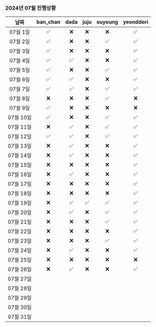 ### 2024년 07월 진행상황
| 날짜 | ban_chan | dada | juju | suyoung | yeonddori |
|:---:|:---:|:---:|:---:|:---:|:---:|
| 07월 1일 | ✅ | ❌ | ❌ | ❌ | ✅ |
| 07월 2일 | ✅ | ❌ | ❌ | ✅ | ✅ |
| 07월 3일 | ✅ | ❌ | ❌ | ❌ | ✅ |
| 07월 4일 | ✅ | ✅ | ❌ | ❌ | ✅ |
| 07월 5일 | ✅ | ❌ | ❌ | ✅ | ✅ |
| 07월 6일 | ✅ | ✅ | ❌ | ❌ | ✅ |
| 07월 7일 | ✅ | ✅ | ❌ | ✅ | ✅ |
| 07월 8일 | ❌ | ❌ | ❌ | ✅ | ❌ |
| 07월 9일 | ✅ | ❌ | ❌ | ❌ | ❌ |
| 07월 10일 | ✅ | ❌ | ❌ | ✅ | ✅ |
| 07월 11일 | ❌ | ✅ | ❌ | ✅ | ✅ |
| 07월 12일 | ✅ | ✅ | ❌ | ✅ | ✅ |
| 07월 13일 | ❌ | ✅ | ❌ | ❌ | ✅ |
| 07월 14일 | ❌ | ✅ | ❌ | ❌ | ✅ |
| 07월 15일 | ❌ | ❌ | ❌ | ❌ | ✅ |
| 07월 16일 | ❌ | ✅ | ❌ | ❌ | ✅ |
| 07월 17일 | ❌ | ❌ | ❌ | ❌ | ✅ |
| 07월 18일 | ❌ | ❌ | ❌ | ❌ | ✅ |
| 07월 19일 | ❌ | ✅ | ✅ | ✅ | ✅ |
| 07월 20일 | ❌ | ✅ | ❌ | ✅ | ✅ |
| 07월 21일 | ❌ | ❌ | ❌ | ✅ | ✅ |
| 07월 22일 | ❌ | ❌ | ❌ | ❌ | ✅ |
| 07월 23일 | ❌ | ❌ | ❌ | ✅ | ✅ |
| 07월 24일 | ❌ | ✅ | ❌ | ❌ | ✅ |
| 07월 25일 | ❌ | ❌ | ❌ | ❌ | ❌ |
| 07월 26일 | ❌ | ✅ | ❌ | ❌ | ✅ |
| 07월 27일 | | | | | |
| 07월 28일 | | | | | |
| 07월 29일 | | | | | |
| 07월 30일 | | | | | |
| 07월 31일 | | | | | |
